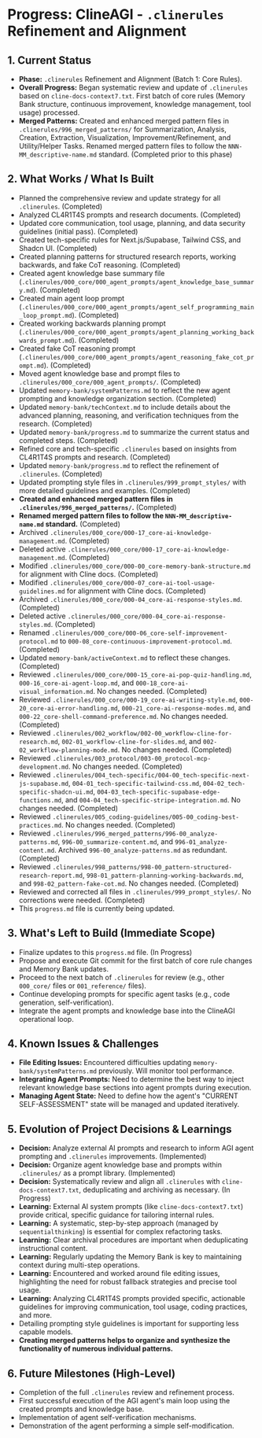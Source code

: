 # Progress: ClineAGI - `.clinerules` Refinement and Alignment

## 1. Current Status
-   **Phase:** `.clinerules` Refinement and Alignment (Batch 1: Core Rules).
-   **Overall Progress:** Began systematic review and update of `.clinerules` based on `cline-docs-context7.txt`. First batch of core rules (Memory Bank structure, continuous improvement, knowledge management, tool usage) processed.
-   **Merged Patterns:** Created and enhanced merged pattern files in `.clinerules/996_merged_patterns/` for Summarization, Analysis, Creation, Extraction, Visualization, Improvement/Refinement, and Utility/Helper Tasks. Renamed merged pattern files to follow the `NNN-MM_descriptive-name.md` standard. (Completed prior to this phase)

## 2. What Works / What Is Built
-   Planned the comprehensive review and update strategy for all `.clinerules`. (Completed)
-   Analyzed CL4R1T4S prompts and research documents. (Completed)
-   Updated core communication, tool usage, planning, and data security guidelines (initial pass). (Completed)
-   Created tech-specific rules for Next.js/Supabase, Tailwind CSS, and Shadcn UI. (Completed)
-   Created planning patterns for structured research reports, working backwards, and fake CoT reasoning. (Completed)
-   Created agent knowledge base summary file (`.clinerules/000_core/000_agent_prompts/agent_knowledge_base_summary.md`). (Completed)
-   Created main agent loop prompt (`.clinerules/000_core/000_agent_prompts/agent_self_programming_main_loop_prompt.md`). (Completed)
-   Created working backwards planning prompt (`.clinerules/000_core/000_agent_prompts/agent_planning_working_backwards_prompt.md`). (Completed)
-   Created fake CoT reasoning prompt (`.clinerules/000_core/000_agent_prompts/agent_reasoning_fake_cot_prompt.md`). (Completed)
-   Moved agent knowledge base and prompt files to `.clinerules/000_core/000_agent_prompts/`. (Completed)
-   Updated `memory-bank/systemPatterns.md` to reflect the new agent prompting and knowledge organization section. (Completed)
-   Updated `memory-bank/techContext.md` to include details about the advanced planning, reasoning, and verification techniques from the research. (Completed)
-   Updated `memory-bank/progress.md` to summarize the current status and completed steps. (Completed)
-   Refined core and tech-specific `.clinerules` based on insights from CL4R1T4S prompts and research. (Completed)
-   Updated `memory-bank/progress.md` to reflect the refinement of `.clinerules`. (Completed)
-   Updated prompting style files in `.clinerules/999_prompt_styles/` with more detailed guidelines and examples. (Completed)
-   **Created and enhanced merged pattern files in `.clinerules/996_merged_patterns/`.** (Completed)
-   **Renamed merged pattern files to follow the `NNN-MM_descriptive-name.md` standard.** (Completed)
-   Archived `.clinerules/000_core/000-17_core-ai-knowledge-management.md`. (Completed)
-   Deleted active `.clinerules/000_core/000-17_core-ai-knowledge-management.md`. (Completed)
-   Modified `.clinerules/000_core/000-00_core-memory-bank-structure.md` for alignment with Cline docs. (Completed)
-   Modified `.clinerules/000_core/000-07_core-ai-tool-usage-guidelines.md` for alignment with Cline docs. (Completed)
-   Archived `.clinerules/000_core/000-04_core-ai-response-styles.md`. (Completed)
-   Deleted active `.clinerules/000_core/000-04_core-ai-response-styles.md`. (Completed)
-   Renamed `.clinerules/000_core/000-06_core-self-improvement-protocol.md` to `000-08_core-continuous-improvement-protocol.md`. (Completed)
-   Updated `memory-bank/activeContext.md` to reflect these changes. (Completed)
-   Reviewed `.clinerules/000_core/000-15_core-ai-pop-quiz-handling.md`, `000-16_core-ai-agent-loop.md`, and `000-18_core-ai-visual_information.md`. No changes needed. (Completed)
-   Reviewed `.clinerules/000_core/000-19_core-ai-writing-style.md`, `000-20_core-ai-error-handling.md`, `000-21_core-ai-response-modes.md`, and `000-22_core-shell-command-preference.md`. No changes needed. (Completed)
-   Reviewed `.clinerules/002_workflow/002-00_workflow-cline-for-research.md`, `002-01_workflow-cline-for-slides.md`, and `002-02_workflow-planning-mode.md`. No changes needed. (Completed)
-   Reviewed `.clinerules/003_protocol/003-00_protocol-mcp-development.md`. No changes needed. (Completed)
-   Reviewed `.clinerules/004_tech-specific/004-00_tech-specific-next-js-supabase.md`, `004-01_tech-specific-tailwind-css.md`, `004-02_tech-specific-shadcn-ui.md`, `004-03_tech-specific-supabase-edge-functions.md`, and `004-04_tech-specific-stripe-integration.md`. No changes needed. (Completed)
-   Reviewed `.clinerules/005_coding-guidelines/005-00_coding-best-practices.md`. No changes needed. (Completed)
-   Reviewed `.clinerules/996_merged_patterns/996-00_analyze-patterns.md`, `996-00_summarize-content.md`, and `996-01_analyze-content.md`. Archived `996-00_analyze-patterns.md` as redundant. (Completed)
-   Reviewed `.clinerules/998_patterns/998-00_pattern-structured-research-report.md`, `998-01_pattern-planning-working-backwards.md`, and `998-02_pattern-fake-cot.md`. No changes needed. (Completed)
-   Reviewed and corrected all files in `.clinerules/999_prompt_styles/`. No corrections were needed. (Completed)
-   This `progress.md` file is currently being updated.

## 3. What's Left to Build (Immediate Scope)
-   Finalize updates to this `progress.md` file. (In Progress)
-   Propose and execute Git commit for the first batch of core rule changes and Memory Bank updates.
-   Proceed to the next batch of `.clinerules` for review (e.g., other `000_core/` files or `001_reference/` files).
-   Continue developing prompts for specific agent tasks (e.g., code generation, self-verification).
-   Integrate the agent prompts and knowledge base into the ClineAGI operational loop.

## 4. Known Issues & Challenges
-   **File Editing Issues:** Encountered difficulties updating `memory-bank/systemPatterns.md` previously. Will monitor tool performance.
-   **Integrating Agent Prompts:** Need to determine the best way to inject relevant knowledge base sections into agent prompts during execution.
-   **Managing Agent State:** Need to define how the agent's "CURRENT SELF-ASSESSMENT" state will be managed and updated iteratively.

## 5. Evolution of Project Decisions & Learnings
-   **Decision:** Analyze external AI prompts and research to inform AGI agent prompting and `.clinerules` improvements. (Implemented)
-   **Decision:** Organize agent knowledge base and prompts within `.clinerules/` as a prompt library. (Implemented)
-   **Decision:** Systematically review and align all `.clinerules` with `cline-docs-context7.txt`, deduplicating and archiving as necessary. (In Progress)
-   **Learning:** External AI system prompts (like `cline-docs-context7.txt`) provide critical, specific guidance for tailoring internal rules.
-   **Learning:** A systematic, step-by-step approach (managed by `sequentialthinking`) is essential for complex refactoring tasks.
-   **Learning:** Clear archival procedures are important when deduplicating instructional content.
-   **Learning:** Regularly updating the Memory Bank is key to maintaining context during multi-step operations.
-   **Learning:** Encountered and worked around file editing issues, highlighting the need for robust fallback strategies and precise tool usage.
-   **Learning:** Analyzing CL4R1T4S prompts provided specific, actionable guidelines for improving communication, tool usage, coding practices, and more.
-   Detailing prompting style guidelines is important for supporting less capable models.
-   **Creating merged patterns helps to organize and synthesize the functionality of numerous individual patterns.**

## 6. Future Milestones (High-Level)
-   Completion of the full `.clinerules` review and refinement process.
-   First successful execution of the AGI agent's main loop using the created prompts and knowledge base.
-   Implementation of agent self-verification mechanisms.
-   Demonstration of the agent performing a simple self-modification.
